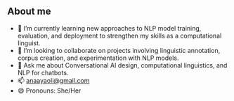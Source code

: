 ## About me 

- 🌱 I’m currently learning new approaches to NLP model training, evaluation, and deployment to strengthen my skills as a computational linguist.
- 👯 I’m looking to collaborate on projects involving linguistic annotation, corpus creation, and experimentation with NLP models.
- 💬 Ask me about Conversational AI design, computational linguistics, and NLP for chatbots.
- 📫 anaayaoli@gmail.com
- 😄 Pronouns: She/Her
